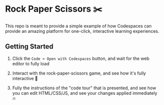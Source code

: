 # Rock Paper Scissors ✂️

This repo is meant to provide a simple example of how Codespaces can provide an amazing platform for one-click, interactive learning experiences. 

## Getting Started

1. Click the `Code > Open with Codespaces` button, and wait for the web editor to fully load

1. Interact with the rock-paper-scissors game, and see how it's fully interactive 🚀

1. Fully the instructions of the "code tour" that is presented, and see how you can edit HTML/CSS/JS, and see your changes applied immediately 🔥